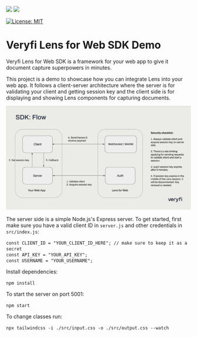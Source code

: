 <img src="https://user-images.githubusercontent.com/30125790/212157461-58bdc714-2f89-44c2-8e4d-d42bee74854e.png#gh-dark-mode-only" width="200">
<img src="https://user-images.githubusercontent.com/30125790/212157486-bfd08c5d-9337-4b78-be6f-230dc63838ba.png#gh-light-mode-only" width="200">

[![License: MIT](https://img.shields.io/badge/License-MIT-green.svg)](https://opensource.org/licenses/MIT)

# Veryfi Lens for Web SDK Demo

Veryfi Lens for Web SDK is a framework for your web app to give it document capture superpowers in minutes.

This project is a demo to showcase how you can integrate Lens into your web app. It follows a client-server architecture where the server is for validating your client and getting session key and the client side is for displaying and showing Lens components for capturing documents.

<img src="flow.png">

The server side is a simple Node.js's Express server. To get started, first make sure you have a valid client ID in `server.js` and other credentials in `src/index.js`:

```
const CLIENT_ID = "YOUR_CLIENT_ID_HERE"; // make sure to keep it as a secret
const API_KEY = "YOUR_API_KEY";
const USERNAME = "YOUR_USERNAME";
```

Install dependencies:
```
npm install
```

To start the server on port 5001:
```
npm start
```

To change classes run:
```
npx tailwindcss -i ./src/input.css -o ./src/output.css --watch  
```